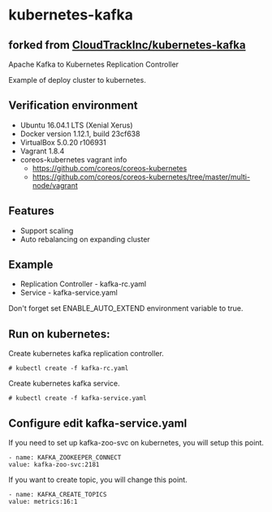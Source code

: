 # kubernetes-kafka

## forked from [CloudTrackInc/kubernetes-kafka](https://github.com/CloudTrackInc/kubernetes-kafka)

Apache Kafka to Kubernetes Replication Controller

Example of deploy cluster to kubernetes.

## Verification environment

* Ubuntu 16.04.1 LTS (Xenial Xerus)
* Docker version 1.12.1, build 23cf638
* VirtualBox 5.0.20 r106931
* Vagrant 1.8.4
* coreos-kubernetes vagrant info
  - https://github.com/coreos/coreos-kubernetes
  - https://github.com/coreos/coreos-kubernetes/tree/master/multi-node/vagrant

## Features
* Support scaling
* Auto rebalancing on expanding cluster

## Example

* Replication Controller - kafka-rc.yaml
* Service - kafka-service.yaml

Don't forget set ENABLE_AUTO_EXTEND environment variable to true.

## Run on kubernetes:

Create kubernetes kafka replication controller.

```
# kubectl create -f kafka-rc.yaml
```

Create kubernetes kafka service.

```
# kubectl create -f kafka-service.yaml
```

## Configure edit kafka-service.yaml

If you need to set up kafka-zoo-svc on kubernetes, you will setup this point.

```
- name: KAFKA_ZOOKEEPER_CONNECT
value: kafka-zoo-svc:2181
```

If you want to create topic, you will change this point.

```
- name: KAFKA_CREATE_TOPICS
value: metrics:16:1
```
